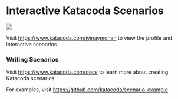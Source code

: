 # Interactive Katacoda Scenarios

[![](http://shields.katacoda.com/katacoda/jvinaymohan/count.svg)](https://www.katacoda.com/jvinaymohan "Get your profile on Katacoda.com")

Visit https://www.katacoda.com/jvinaymohan to view the profile and interactive scenarios

### Writing Scenarios
Visit https://www.katacoda.com/docs to learn more about creating Katacoda scenarios

For examples, visit https://github.com/katacoda/scenario-example
